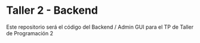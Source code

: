 # Taller 2 - Backend

Este repositorio será el código del Backend / Admin GUI para el TP de Taller de
Programación 2

